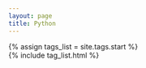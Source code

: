 ```yaml
---
layout: page
title: Python
---
```


{% assign tags_list = site.tags.start %}  
{% include tag_list.html %}

